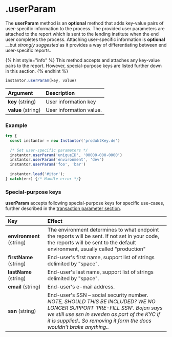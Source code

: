 # .userParam

The **userParam** method is an **optional** method that adds key-value pairs of user-specific information to the process. The provided user parameters are attached to the report which is sent to the lending institute when the end user completes the process. Attaching user-specific information is **optional** __but _strongly_ _suggested_ as it provides a way of differentiating between end user-specific reports.

{% hint style="info" %}
This method accepts and attaches any key-value pairs to the report. However, special-purpose keys are listed further down in this section.
{% endhint %}

```javascript
instantor.userParam(key, value)
```

| Argument | Description |
| :--- | :--- |
| **key** \(string\) | User information key |
| **value** \(string\) | User information value. |

### Example

```javascript
try {
  const instantor = new Instantor('produktKey.de')
  
  /* Set user-specific parameters */
  instantor.userParam('uniqueID', '00000-000-0000')
  instantor.userParam('environment', 'dev')
  instantor.userParam('foo', 'bar')
  
  instantor.load('#itor');
} catch(err) {/* Handle error */}
```

### Special-purpose keys

**userParam** accepts following special-purpose keys for specific use-cases, further described in the [transaction parameter section](.transactionparam.md).

| Key | Effect |
| :--- | :--- |
| **environment** \(string\)                                                | The environment determines to what endpoint the reports will be sent. If not set in your code, the reports will be sent to the default environment, usually called "production" |
| **firstName** \(string\)          | End-user's first name, support list of strings delimited by "space". |
| **lastName** \(string\)                                                              | End-user's last name, support list of strings delimited by "space". |
| **email** \(string\)                 | End-user's e-mail address. |
| **ssn** \(string\) | End-user's SSN – social security number. _NOTE, SHOULD THIS BE INCLUDED? WE NO LONGER SUPPORT 'PRE-FILL SSN'. Bojan says we still use ssn in sweden as part of the KYC if it is supplied.. So removing it form the docs wouldn't brake anything.._ |

